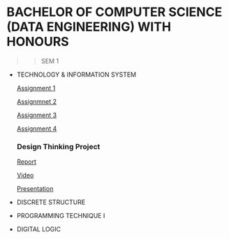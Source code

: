 # BACHELOR OF COMPUTER SCIENCE (DATA ENGINEERING) WITH HONOURS

>> SEM 1
* TECHNOLOGY & INFORMATION SYSTEM

  [Assignment 1](https://github.com/firzanabadrus/SECPH-1/blob/main/SECP1513-Technology%26Information%20System/Career%20Development%20Poster.pdf)

  [Assignmnet 2](https://youtu.be/EDu7X31AlpE?si=Y5dywFeZyrIm0iLe)

  [Assignment 3](https://github.com/firzanabadrus/SECPH-1/blob/main/SECP1513-Technology%26Information%20System/Newsletter%20on%20Industrial%20Visit%20Petronas-Huawei.pdf)

  [Assignment 4](https://github.com/firzanabadrus/SECPH-1/blob/main/SECP1513-Technology%26Information%20System/Report%20on%20Industries%20Talk%202a_%20System%20Development%20%40%20Credence%20(TM%20Subsidiary).pdf)

  ### Design Thinking Project
  [Report]()

  [Video](https://youtu.be/14FR-S98dzE?si=VDcp-4SRphfMaOYg)

  [Presentation](https://github.com/firzanabadrus/SECPH-1/blob/main/SECP1513-Technology%26Information%20System/Report%20Design-Thinking%20Computer%20Hardware.pdf)

* DISCRETE STRUCTURE
* PROGRAMMING TECHNIQUE I
* DIGITAL LOGIC

